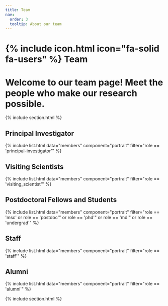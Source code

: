 ```yaml
---
title: Team
nav:
  order: 3
  tooltip: About our team
---
```


# {% include icon.html icon="fa-solid fa-users" %} Team

# Welcome to our team page! Meet the people who make our research possible.

{% include section.html %}

## Principal Investigator

{% include list.html data="members" component="portrait" filter="role == 'principal-investigator'" %}

## Visiting Scientists

{% include list.html data="members" component="portrait" filter="role == 'visiting_scientist'" %}

## Postdoctoral Fellows and Students

{% include list.html data="members" component="portrait" filter="role == 'msc' or role == 'postdoc'" or role == 'phd'" or role == 'md'"  or role == 'undergrad'" %}

## Staff

{% include list.html data="members" component="portrait" filter="role == 'staff'" %}

## Alumni

{% include list.html data="members" component="portrait" filter="role == 'alumni'" %}

{% include section.html %}
